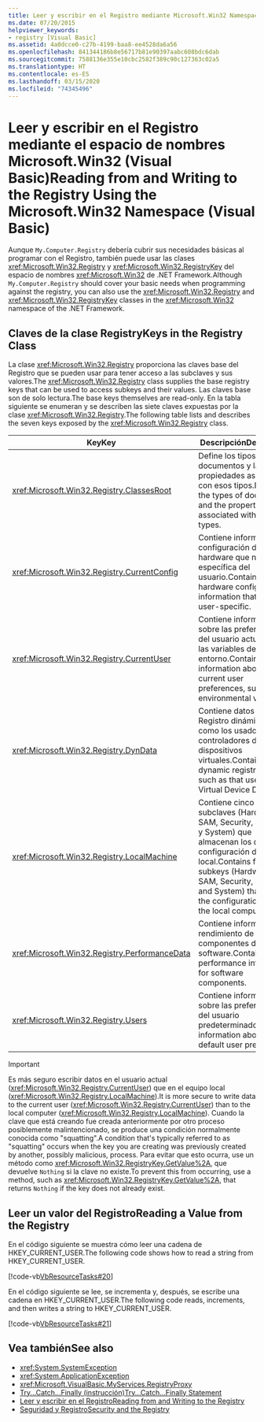 ```yaml
---
title: Leer y escribir en el Registro mediante Microsoft.Win32 Namespace
ms.date: 07/20/2015
helpviewer_keywords:
- registry [Visual Basic]
ms.assetid: 4a0dcce0-c27b-4199-baa8-ee4528da6a56
ms.openlocfilehash: 841344186b8e56717b81e90397aabc608bdc6dab
ms.sourcegitcommit: 7588136e355e10cbc2582f389c90c127363c02a5
ms.translationtype: HT
ms.contentlocale: es-ES
ms.lasthandoff: 03/15/2020
ms.locfileid: "74345496"
---
```

# <a name="reading-from-and-writing-to-the-registry-using-the-microsoftwin32-namespace-visual-basic"></a><span data-ttu-id="e8679-102">Leer y escribir en el Registro mediante el espacio de nombres Microsoft.Win32 (Visual Basic)</span><span class="sxs-lookup"><span data-stu-id="e8679-102">Reading from and Writing to the Registry Using the Microsoft.Win32 Namespace (Visual Basic)</span></span>

<span data-ttu-id="e8679-103">Aunque `My.Computer.Registry` debería cubrir sus necesidades básicas al programar con el Registro, también puede usar las clases <xref:Microsoft.Win32.Registry> y <xref:Microsoft.Win32.RegistryKey> del espacio de nombres <xref:Microsoft.Win32> de .NET Framework.</span><span class="sxs-lookup"><span data-stu-id="e8679-103">Although `My.Computer.Registry` should cover your basic needs when programming against the registry, you can also use the <xref:Microsoft.Win32.Registry> and <xref:Microsoft.Win32.RegistryKey> classes in the <xref:Microsoft.Win32> namespace of the .NET Framework.</span></span>  
  
## <a name="keys-in-the-registry-class"></a><span data-ttu-id="e8679-104">Claves de la clase Registry</span><span class="sxs-lookup"><span data-stu-id="e8679-104">Keys in the Registry Class</span></span>  

 <span data-ttu-id="e8679-105">La clase <xref:Microsoft.Win32.Registry> proporciona las claves base del Registro que se pueden usar para tener acceso a las subclaves y sus valores.</span><span class="sxs-lookup"><span data-stu-id="e8679-105">The <xref:Microsoft.Win32.Registry> class supplies the base registry keys that can be used to access subkeys and their values.</span></span> <span data-ttu-id="e8679-106">Las claves base son de solo lectura.</span><span class="sxs-lookup"><span data-stu-id="e8679-106">The base keys themselves are read-only.</span></span> <span data-ttu-id="e8679-107">En la tabla siguiente se enumeran y se describen las siete claves expuestas por la clase <xref:Microsoft.Win32.Registry>.</span><span class="sxs-lookup"><span data-stu-id="e8679-107">The following table lists and describes the seven keys exposed by the <xref:Microsoft.Win32.Registry> class.</span></span>  
  
|<span data-ttu-id="e8679-108">**Key**</span><span class="sxs-lookup"><span data-stu-id="e8679-108">**Key**</span></span>|<span data-ttu-id="e8679-109">**Descripción**</span><span class="sxs-lookup"><span data-stu-id="e8679-109">**Description**</span></span>|  
|-------------|---------------------|  
|<xref:Microsoft.Win32.Registry.ClassesRoot>|<span data-ttu-id="e8679-110">Define los tipos de documentos y las propiedades asociadas con esos tipos.</span><span class="sxs-lookup"><span data-stu-id="e8679-110">Defines the types of documents and the properties associated with those types.</span></span>|  
|<xref:Microsoft.Win32.Registry.CurrentConfig>|<span data-ttu-id="e8679-111">Contiene información de configuración de hardware que no es específica del usuario.</span><span class="sxs-lookup"><span data-stu-id="e8679-111">Contains hardware configuration information that is not user-specific.</span></span>|  
|<xref:Microsoft.Win32.Registry.CurrentUser>|<span data-ttu-id="e8679-112">Contiene información sobre las preferencias del usuario actual, como las variables de entorno.</span><span class="sxs-lookup"><span data-stu-id="e8679-112">Contains information about the current user preferences, such as environmental variables.</span></span>|  
|<xref:Microsoft.Win32.Registry.DynData>|<span data-ttu-id="e8679-113">Contiene datos del Registro dinámicos, como los usados por los controladores de dispositivos virtuales.</span><span class="sxs-lookup"><span data-stu-id="e8679-113">Contains dynamic registry data, such as that used by Virtual Device Drivers.</span></span>|  
|<xref:Microsoft.Win32.Registry.LocalMachine>|<span data-ttu-id="e8679-114">Contiene cinco subclaves (Hardware, SAM, Security, Software y System) que almacenan los datos de configuración del equipo local.</span><span class="sxs-lookup"><span data-stu-id="e8679-114">Contains five subkeys (Hardware, SAM, Security, Software, and System) that hold the configuration data for the local computer.</span></span>|  
|<xref:Microsoft.Win32.Registry.PerformanceData>|<span data-ttu-id="e8679-115">Contiene información de rendimiento de los componentes de software.</span><span class="sxs-lookup"><span data-stu-id="e8679-115">Contains performance information for software components.</span></span>|  
|<xref:Microsoft.Win32.Registry.Users>|<span data-ttu-id="e8679-116">Contiene información sobre las preferencias del usuario predeterminado.</span><span class="sxs-lookup"><span data-stu-id="e8679-116">Contains information about the default user preferences.</span></span>|  
  
> [!IMPORTANT]
> <span data-ttu-id="e8679-117">Es más seguro escribir datos en el usuario actual (<xref:Microsoft.Win32.Registry.CurrentUser>) que en el equipo local (<xref:Microsoft.Win32.Registry.LocalMachine>).</span><span class="sxs-lookup"><span data-stu-id="e8679-117">It is more secure to write data to the current user (<xref:Microsoft.Win32.Registry.CurrentUser>) than to the local computer (<xref:Microsoft.Win32.Registry.LocalMachine>).</span></span> <span data-ttu-id="e8679-118">Cuando la clave que está creando fue creada anteriormente por otro proceso posiblemente malintencionado, se produce una condición normalmente conocida como "squatting".</span><span class="sxs-lookup"><span data-stu-id="e8679-118">A condition that's typically referred to as "squatting" occurs when the key you are creating was previously created by another, possibly malicious, process.</span></span> <span data-ttu-id="e8679-119">Para evitar que esto ocurra, use un método como <xref:Microsoft.Win32.RegistryKey.GetValue%2A>, que devuelve `Nothing` si la clave no existe.</span><span class="sxs-lookup"><span data-stu-id="e8679-119">To prevent this from occurring, use a method, such as <xref:Microsoft.Win32.RegistryKey.GetValue%2A>, that returns `Nothing` if the key does not already exist.</span></span>  
  
## <a name="reading-a-value-from-the-registry"></a><span data-ttu-id="e8679-120">Leer un valor del Registro</span><span class="sxs-lookup"><span data-stu-id="e8679-120">Reading a Value from the Registry</span></span>  

 <span data-ttu-id="e8679-121">En el código siguiente se muestra cómo leer una cadena de HKEY_CURRENT_USER.</span><span class="sxs-lookup"><span data-stu-id="e8679-121">The following code shows how to read a string from HKEY_CURRENT_USER.</span></span>  
  
 [!code-vb[VbResourceTasks#20](~/samples/snippets/visualbasic/VS_Snippets_VBCSharp/VbResourceTasks/VB/Class1.vb#20)]  
  
 <span data-ttu-id="e8679-122">En el código siguiente se lee, se incrementa y, después, se escribe una cadena en HKEY_CURRENT_USER.</span><span class="sxs-lookup"><span data-stu-id="e8679-122">The following code reads, increments, and then writes a string to HKEY_CURRENT_USER.</span></span>  
  
 [!code-vb[VbResourceTasks#21](~/samples/snippets/visualbasic/VS_Snippets_VBCSharp/VbResourceTasks/VB/Class1.vb#21)]  
  
## <a name="see-also"></a><span data-ttu-id="e8679-123">Vea también</span><span class="sxs-lookup"><span data-stu-id="e8679-123">See also</span></span>

- <xref:System.SystemException>
- <xref:System.ApplicationException>
- <xref:Microsoft.VisualBasic.MyServices.RegistryProxy>
- [<span data-ttu-id="e8679-124">Try...Catch...Finally (instrucción)</span><span class="sxs-lookup"><span data-stu-id="e8679-124">Try...Catch...Finally Statement</span></span>](../../../../visual-basic/language-reference/statements/try-catch-finally-statement.md)
- [<span data-ttu-id="e8679-125">Leer y escribir en el Registro</span><span class="sxs-lookup"><span data-stu-id="e8679-125">Reading from and Writing to the Registry</span></span>](../../../../visual-basic/developing-apps/programming/computer-resources/reading-from-and-writing-to-the-registry.md)
- [<span data-ttu-id="e8679-126">Seguridad y Registro</span><span class="sxs-lookup"><span data-stu-id="e8679-126">Security and the Registry</span></span>](../../../../visual-basic/developing-apps/programming/computer-resources/security-and-the-registry.md)
